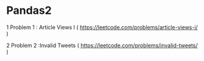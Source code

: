 # Pandas2
1 Problem 1 : Article Views I	(	https://leetcode.com/problems/article-views-i/  )

2 Problem 2 :Invalid Tweets	(	https://leetcode.com/problems/invalid-tweets/ )










